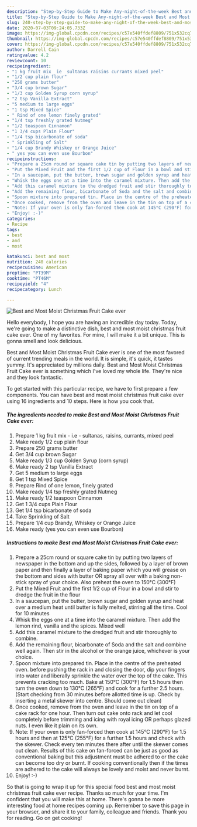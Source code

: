 ```yaml
---
description: "Step-by-Step Guide to Make Any-night-of-the-week Best and Most Moist Christmas Fruit Cake ever"
title: "Step-by-Step Guide to Make Any-night-of-the-week Best and Most Moist Christmas Fruit Cake ever"
slug: 240-step-by-step-guide-to-make-any-night-of-the-week-best-and-most-moist-christmas-fruit-cake-ever
date: 2020-07-03T09:24:05.733Z
image: https://img-global.cpcdn.com/recipes/c57e540ffdef8809/751x532cq70/best-and-most-moist-christmas-fruit-cake-ever-recipe-main-photo.jpg
thumbnail: https://img-global.cpcdn.com/recipes/c57e540ffdef8809/751x532cq70/best-and-most-moist-christmas-fruit-cake-ever-recipe-main-photo.jpg
cover: https://img-global.cpcdn.com/recipes/c57e540ffdef8809/751x532cq70/best-and-most-moist-christmas-fruit-cake-ever-recipe-main-photo.jpg
author: Darrell Cain
ratingvalue: 4.2
reviewcount: 10
recipeingredient:
- "1 kg fruit mix  ie  sultanas raisins currants mixed peel"
- "1/2 cup plain flour"
- "250 grams butter"
- "3/4 cup brown Sugar"
- "1/3 cup Golden Syrup corn syrup"
- "2 tsp Vanilla Extract"
- "5 medium to large eggs"
- "1 tsp Mixed Spice"
- " Rind of one lemon finely grated"
- "1/4 tsp freshly grated Nutmeg"
- "1/2 teaspoon Cinnamon"
- "1 3/4 cups Plain Flour"
- "1/4 tsp bicarbonate of soda"
- " Sprinkling of Salt"
- "1/4 cup Brandy Whiskey or Orange Juice"
- " yes you can even use Bourbon"
recipeinstructions:
- "Prepare a 25cm round or square cake tin by putting two layers of newspaper in the bottom and up the sides, followed by a layer of brown paper and then finally a layer of baking paper which you will grease on the bottom and sides with butter OR spray all over with a baking non-stick spray of your choice. Also preheat the oven to 150°C (300°F)"
- "Put the Mixed Fruit and the first 1/2 cup of Flour in a bowl and stir to dredge the fruit in the flour"
- "In a saucepan, put the butter, brown sugar and golden syrup and heat over a medium heat until butter is fully melted, stirring all the time. Cool for 10 minutes"
- "Whisk the eggs one at a time into the caramel mixture. Then add the lemon rind, vanilla and the spices. Mixed well"
- "Add this caramel mixture to the dredged fruit and stir thoroughly to combine."
- "Add the remaining flour, bicarbonate of Soda and the salt and combine well again. Then stir in the alcohol or the orange juice, whichever is your choice."
- "Spoon mixture into prepared tin. Place in the centre of the preheated oven. before pushing the rack in and closing the door, dip your fingers into water and liberally sprinkle the water over the top of the cake. This prevents cracking too much. Bake at 150°C (300°F) for 1.5 hours then turn the oven down to 130°C (265°F) and cook for a further 2.5 hours. (Start checking from 30 minutes before allotted time is up. Check by inserting a metal skewer into centre. Should come out clean)"
- "Once cooked, remove from the oven and leave in the tin on top of a cake rack for one hour. Then turn out cake onto rack and let cool completely before trimming and icing with royal icing OR perhaps glazed nuts. I even like it plain on its own."
- "Note: If your oven is only fan-forced then cook at 145°C (290°F) for 1.5 hours and then at 125°C (255°F) for a further 1.5 hours and check with the skewer. Check every ten minutes there after until the skewer comes out clean. Results of this cake on fan-forced can be just as good as conventional baking but this adjustment must be adhered to or the cake can become too dry or burnt. If cooking conventionally then if the times are adhered to the cake will always be lovely and moist and never burnt."
- "Enjoy! :-)"
categories:
- Recipe
tags:
- best
- and
- most

katakunci: best and most 
nutrition: 240 calories
recipecuisine: American
preptime: "PT39M"
cooktime: "PT46M"
recipeyield: "4"
recipecategory: Lunch

---
```



![Best and Most Moist Christmas Fruit Cake ever](https://img-global.cpcdn.com/recipes/c57e540ffdef8809/751x532cq70/best-and-most-moist-christmas-fruit-cake-ever-recipe-main-photo.jpg)

Hello everybody, I hope you are having an incredible day today. Today, we're going to make a distinctive dish, best and most moist christmas fruit cake ever. One of my favorites. For mine, I will make it a bit unique. This is gonna smell and look delicious.



Best and Most Moist Christmas Fruit Cake ever is one of the most favored of current trending meals in the world. It is simple, it's quick, it tastes yummy. It's appreciated by millions daily. Best and Most Moist Christmas Fruit Cake ever is something which I've loved my whole life. They're nice and they look fantastic.


To get started with this particular recipe, we have to first prepare a few components. You can have best and most moist christmas fruit cake ever using 16 ingredients and 10 steps. Here is how you cook that.

<!--inarticleads1-->

##### The ingredients needed to make Best and Most Moist Christmas Fruit Cake ever:

1. Prepare 1 kg fruit mix - i.e - sultanas, raisins, currants, mixed peel
1. Make ready 1/2 cup plain flour
1. Prepare 250 grams butter
1. Get 3/4 cup brown Sugar
1. Make ready 1/3 cup Golden Syrup (corn syrup)
1. Make ready 2 tsp Vanilla Extract
1. Get 5 medium to large eggs
1. Get 1 tsp Mixed Spice
1. Prepare  Rind of one lemon, finely grated
1. Make ready 1/4 tsp freshly grated Nutmeg
1. Make ready 1/2 teaspoon Cinnamon
1. Get 1 3/4 cups Plain Flour
1. Get 1/4 tsp bicarbonate of soda
1. Take  Sprinkling of Salt
1. Prepare 1/4 cup Brandy, Whiskey or Orange Juice
1. Make ready  (yes you can even use Bourbon)




<!--inarticleads2-->

##### Instructions to make Best and Most Moist Christmas Fruit Cake ever:

1. Prepare a 25cm round or square cake tin by putting two layers of newspaper in the bottom and up the sides, followed by a layer of brown paper and then finally a layer of baking paper which you will grease on the bottom and sides with butter OR spray all over with a baking non-stick spray of your choice. Also preheat the oven to 150°C (300°F)
1. Put the Mixed Fruit and the first 1/2 cup of Flour in a bowl and stir to dredge the fruit in the flour
1. In a saucepan, put the butter, brown sugar and golden syrup and heat over a medium heat until butter is fully melted, stirring all the time. Cool for 10 minutes
1. Whisk the eggs one at a time into the caramel mixture. Then add the lemon rind, vanilla and the spices. Mixed well
1. Add this caramel mixture to the dredged fruit and stir thoroughly to combine.
1. Add the remaining flour, bicarbonate of Soda and the salt and combine well again. Then stir in the alcohol or the orange juice, whichever is your choice.
1. Spoon mixture into prepared tin. Place in the centre of the preheated oven. before pushing the rack in and closing the door, dip your fingers into water and liberally sprinkle the water over the top of the cake. This prevents cracking too much. Bake at 150°C (300°F) for 1.5 hours then turn the oven down to 130°C (265°F) and cook for a further 2.5 hours. (Start checking from 30 minutes before allotted time is up. Check by inserting a metal skewer into centre. Should come out clean)
1. Once cooked, remove from the oven and leave in the tin on top of a cake rack for one hour. Then turn out cake onto rack and let cool completely before trimming and icing with royal icing OR perhaps glazed nuts. I even like it plain on its own.
1. Note: If your oven is only fan-forced then cook at 145°C (290°F) for 1.5 hours and then at 125°C (255°F) for a further 1.5 hours and check with the skewer. Check every ten minutes there after until the skewer comes out clean. Results of this cake on fan-forced can be just as good as conventional baking but this adjustment must be adhered to or the cake can become too dry or burnt. If cooking conventionally then if the times are adhered to the cake will always be lovely and moist and never burnt.
1. Enjoy! :-)




So that is going to wrap it up for this special food best and most moist christmas fruit cake ever recipe. Thanks so much for your time. I'm confident that you will make this at home. There's gonna be more interesting food at home recipes coming up. Remember to save this page in your browser, and share it to your family, colleague and friends. Thank you for reading. Go on get cooking!
